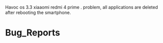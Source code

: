 Havoc os 3.3  xiaaomi redmi 4 prime . 
problem, all applications are deleted after rebooting the smartphone.
 # Bug_Reports
